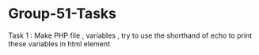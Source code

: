 # Group-51-Tasks
Task 1 : Make PHP file , variables , try to use the shorthand of echo to print these variables in html element
